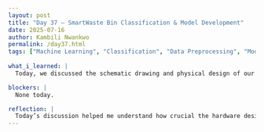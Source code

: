 ```yaml
---
layout: post
title: "Day 37 – SmartWaste Bin Classification & Model Development"
date: 2025-07-16
author: Kambili Nwankwo
permalink: /day37.html
tags: ["Machine Learning", "Classification", "Data Preprocessing", "Model Deployment", "AI"]
  
what_i_learned: |
  Today, we discussed the schematic drawing and physical design of our sensor casing. We explored the dimensions needed to securely fit the sensor components and how to ensure proper alignment. The team considered various parts that would cover and protect the hardware while allowing for airflow and signal transmission. We also talked about materials that would be both durable and cost-effective. Another key focus was how the casing would attach securely to the waste bin without obstructing functionality. Ideas like adjustable mounts and modular designs were shared. This session helped us refine the practicality and efficiency of our hardware setup.

blockers: |
  None today.

reflection: |
  Today’s discussion helped me understand how crucial the hardware design is in ensuring our system works reliably in real-world conditions. Thinking through dimensions and part placement made me appreciate the technical side of sensor integration. I realized that protection and accessibility must be balanced in our casing design. Collaborating with the team gave me a clearer picture of how to address physical constraints. Exploring how the casing connects to the bin also raised practical challenges I hadn’t considered before. The session made me more confident in our design direction and its role in overall system success. It was a hands-on, solution-oriented experience that pushed us forward.
---
```

